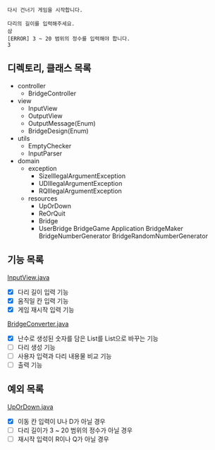 ```
다시 건너기 게임을 시작합니다.

다리의 길이를 입력해주세요.
삼
[ERROR] 3 ~ 20 범위의 정수를 입력해야 합니다.
3
```

## 디렉토리, 클래스 목록

- controller
    - BridgeController
- view
    - InputView
    - OutputView
    - OutputMessage(Enum)
    - BridgeDesign(Enum)
- utils
    - EmptyChecker
    - InputParser
- domain
    - exception
        - SizeIllegalArgumentException
        - UDIllegalArgumentException
        - RQIllegalArgumentException
    - resources
        - UpOrDown
        - ReOrQuit
        - Bridge
        - UserBridge
          BridgeGame
          Application
          BridgeMaker
          BridgeNumberGenerator
          BridgeRandomNumberGenerator

## 기능 목록

[InputView.java](../src/main/java/bridge/view/InputView.java)

- [x] 다리 길이 입력 기능
- [x] 움직일 칸 입력 기능
- [x] 게임 재시작 입력 기능

[BridgeConverter.java](../src/main/java/bridge/domain/bridgebuilder/BridgeConverter.java)

- [x] 난수로 생성된 숫자를 담은 List<Integer>를 List<String>으로 바꾸는 기능
- [ ] 다리 생성 기능
- [ ] 사용자 입력과 다리 내용물 비교 기능
- [ ] 출력 기능

## 예외 목록

[UpOrDown.java](../src/main/java/bridge/domain/resources/UpOrDown.java)

- [x] 이동 칸 입력이 U나 D가 아닐 경우
- [ ] 다리 길이가 3 ~ 20 범위의 정수가 아닐 경우
- [ ] 재시작 입력이 R이나 Q가 아닐 경우